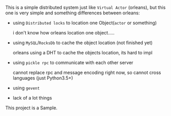 This is a simple distributed system just like `Virtual Actor` (orleans), but this one is very simple and something differences between orleans:

* using `Distributed locks` to location one Object(`actor` or something)
  
  i don't know how orleans location one object.....
* using `MySQL`/`RocksDb` to cache the object location (not finished yet)
   
  orleans using a DHT to cache the objects location, its hard to impl  
* using `pickle rpc` to communicate with each other server
   
  cannot replace rpc and message encoding right now, so cannot cross languages (just Python3.5+)
* using `gevent`
* lack of a lot things


This project is a Sample.